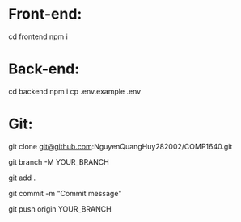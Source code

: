 # Front-end:

cd frontend
npm i

# Back-end:

cd backend
npm i
cp .env.example .env

# Git:

git clone git@github.com:NguyenQuangHuy282002/COMP1640.git

git branch -M YOUR_BRANCH

git add .

git commit -m "Commit message"

git push origin YOUR_BRANCH

